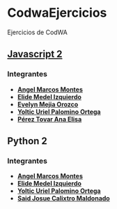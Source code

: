 # CodwaEjercicios
Ejercicios de CodWA

## [Javascript 2](https://github.com/Angel45604/CodwaEjercicios/tree/master/Javascript%202/Clases/Desarrollo%20Web)
### Integrantes
- **[Angel Marcos Montes](https://github.com/Angel45604)**
- **[Elide Medel Izquierdo](https://github.com/Elide112004)**
- **[Evelyn Mejia Orozco](https://github.com/Evelyn135)**
- **[Yoltic Uriel Palomino Ortega](https://github.com/urielpalomino)**
- **[Pérez Tovar Ana Elisa](https://github.com/ElisaTovar)**


## Python 2
### Integrantes
- **[Angel Marcos Montes](https://github.com/Angel45604)**
- **[Elide Medel Izquierdo](https://github.com/Elide112004)**
- **[Yoltic Uriel Palomino Ortega](https://github.com/urielpalomino)**
- **[Said Josue Calixtro Maldonado](https://github.com/scalixtro)**


